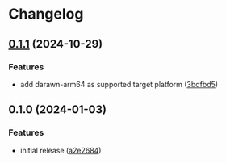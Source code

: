 # Changelog

## [0.1.1](https://github.com/flipt-io/setup-action/compare/v0.1.0...v0.1.1) (2024-10-29)


### Features

* add darawn-arm64 as supported target platform ([3bdfbd5](https://github.com/flipt-io/setup-action/commit/3bdfbd5c751090468e4af092cd5aa68bf9873273))

## 0.1.0 (2024-01-03)

### Features

* initial release ([a2e2684](https://github.com/flipt-io/setup-action/commit/a2e2684092fb9ee10c61b1979e2aed3bab8c5dc1))
